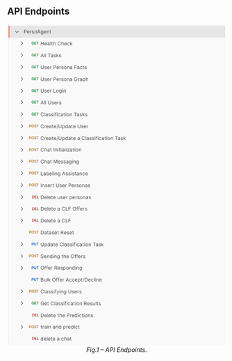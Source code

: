 ## API Endpoints


<div align="center">

  <img src="Figures/api_endpoints.png" alt="Analyst interface screenshots" width="500"><br/>
  <em>Fig.1 – API Endpoints.</em>

</div>
